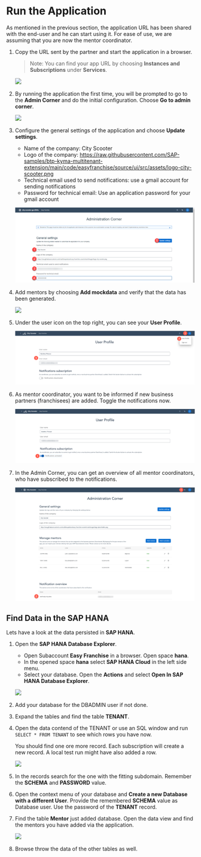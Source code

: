 # Run the Application

As mentioned in the previous section, the application URL has been shared with the end-user and he can start using it. For ease of use, we are assuming that you are now the mentor coordinator.


1. Copy the URL sent by the partner and start the application in a browser.
    > Note: You can find your app URL by choosing **Instances and Subscriptions** under **Services**.

   ![](images/start-application.png)

2. By running the application the first time, you will be prompted to go to the **Admin Corner** and do the initial configuration. Choose **Go to admin corner**.

   ![](images/go-to-admin-corner.png)

3. Configure the general settings of the application and choose **Update settings**.
    * Name of the company: City Scooter
    * Logo of the company: https://raw.githubusercontent.com/SAP-samples/btp-kyma-multitenant-extension/main/code/easyfranchise/source/ui/src/assets/logo-city-scooter.png
    * Technical email used to send notifications: use a gmail account for sending notifications
    * Password for technical email: Use an application password for your gmail account

   ![](images/admin-corner-default.png)

4. Add mentors by choosing **Add mockdata** and verify that the data has been generated.

   ![](images/admin-corner-configuration.png)

5. Under the user icon on the top right, you can see your **User Profile**.

   ![](images/user-profile.png)

6. As mentor coordinator, you want to be informed if new business partners (franchisees) are added. Toggle the notifications now.

   ![](images/user-profile-notifications.png)

7. In the Admin Corner, you can get an overview of all mentor coordinators, who have subscribed to the notifications.

   ![](images/notification-overview.png)


## Find Data in the SAP HANA

Lets have a look at the data persisted in **SAP HANA**.

1. Open the **SAP HANA Database Explorer**.
   * Open Subaccount **Easy Franchise** in a browser. Open space **hana**.
   * In the opened space **hana** select **SAP  HANA Cloud** in the left side menu.
   * Select your database. Open the **Actions** and select **Open In SAP HANA Database Explorer**.

   ![](images/open-database-explorer.png)

2. Add your database for the DBADMIN user if not done.
3. Expand the tables and find the table **TENANT**.
4. Open the data contend of the TENANT or use an SQL window and run `SELECT * FROM TENANT` to see which rows you have now.

   You should find one ore more record. Each subscription will create a new record. A local test run might have also added a row.

    ![](images/tenant-table-data.png)

5. In the records search for the one with the fitting subdomain. Remember the **SCHEMA** and **PASSWORD** value.
6. Open the context menu of your database and **Create a new Database with a different User**. Provide the remembered **SCHEMA** value as Database user. Use the password of the **TENANT** record.
7. Find the table **Mentor** just added database. Open the data view and find the mentors you have added via the application.

   ![](images/mentor-table.png)

8. Browse throw the data of the other tables as well.
